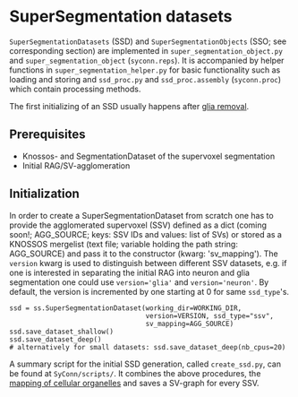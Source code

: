 # SuperSegmentation datasets

`SuperSegmentationDatasets` (SSD) and `SuperSegmentationObjects` (SSO; see corresponding section)
 are implemented in `super_segmentation_object.py` and `super_segmentation_object` (`syconn.reps`).
It is accompanied by helper functions in `super_segmentation_helper.py` for basic functionality such as
 loading and storing and `ssd_proc.py` and `ssd_proc.assembly` (`syconn.proc`) which contain processing methods.

The first initializing of an SSD usually happens after [glia removal](glia_removal.md).

## Prerequisites
* Knossos- and SegmentationDataset of the supervoxel segmentation
* Initial RAG/SV-agglomeration

## Initialization

In order to create a SuperSegmentationDataset from scratch one has to provide
the agglomerated supervoxel (SSV) defined as a dict (coming soon!; AGG_SOURCE; keys: SSV IDs and values: list of SVs) or stored as a
KNOSSOS mergelist (text file; variable holding the path string: AGG_SOURCE) and pass it
to the constructor (kwarg: 'sv_mapping'). The `version` kwarg is used to distinguish between different SSV datasets, e.g. if one
 is interested in separating the initial RAG into neuron and glia segmentation one could use `version='glia'` and `version='neuron'`.
 By default, the version is incremented by one starting at 0 for same `ssd_type`'s.

    ssd = ss.SuperSegmentationDataset(working_dir=WORKING_DIR,
                                      version=VERSION, ssd_type="ssv",
                                      sv_mapping=AGG_SOURCE)
    ssd.save_dataset_shallow()
    ssd.save_dataset_deep()
    # alternatively for small datasets: ssd.save_dataset_deep(nb_cpus=20)

A summary script for the initial SSD generation, called `create_ssd.py`, can be found at `SyConn/scripts/`.
It combines the above procedures, the [mapping of cellular organelles](object_mapping.md) and saves a SV-graph for every SSV.







